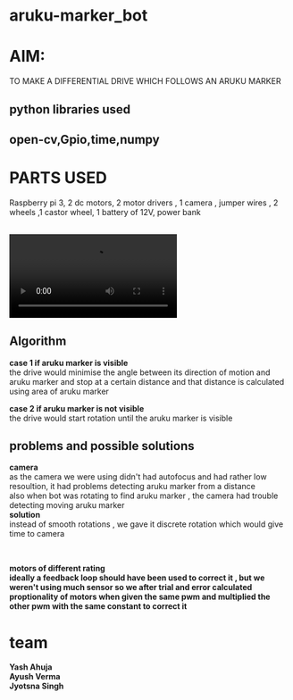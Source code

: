 # aruku-marker_bot
<h1>AIM:</h1>

TO MAKE A DIFFERENTIAL DRIVE WHICH FOLLOWS AN ARUKU MARKER<br>
<h2>python libraries used<h2>
open-cv,Gpio,time,numpy
<h1>PARTS USED</h1>
<p>Raspberry pi 3, 2 dc motors, 2 motor drivers , 1 camera , jumper wires , 2 wheels ,1 castor wheel, 1 battery of 12V,  power bank
</p>
<br>
<video src="https://user-images.githubusercontent.com/78871785/193892469-72d8fbdc-f13b-47ea-b7c0-9fac7b9be591.mp4">a</video>
<br>
<h2> Algorithm</h2>
<p><b>case 1 if aruku marker is visible</b> <br> the drive would minimise the angle between its direction of motion and aruku marker and stop at a certain distance and that distance is calculated using area of aruku marker</p>
<p><b> case 2 if aruku marker is not visible </b><br>
the drive would start rotation until the aruku marker is visible</p>
<h2>problems and possible solutions</h2>
<p>
<b>camera</b><br>as the camera we were using didn't had autofocus and had rather low resoultion, it had problems detecting aruku marker from a distance <br> also when bot was rotating to find aruku marker , the camera had trouble detecting moving aruku marker <br><b>solution</b> <br>instead of smooth rotations , we gave it discrete rotation which would give time to camera</p>
<br>


<p>
<b> motors of different rating<b>
<br> ideally a feedback loop should have been used to correct it , but we weren't using much sensor so we after trial and error calculated proptionality of motors when given the same pwm and multiplied the other pwm with the same constant to correct it
<h1> team </h1>
Yash Ahuja<br>Ayush Verma <br> Jyotsna Singh </p>
